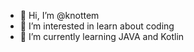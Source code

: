 - 👋 Hi, I’m @knottem
- 👀 I’m interested in learn about coding
- 🌱 I’m currently learning JAVA and Kotlin

<!---
knottem/knottem is a ✨ special ✨ repository because its `README.md` (this file) appears on your GitHub profile.
You can click the Preview link to take a look at your changes.
--->
